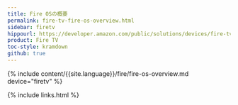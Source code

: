 ```yaml
---
title: Fire OSの概要
permalink: fire-tv-fire-os-overview.html
sidebar: firetv
hippourl: https://developer.amazon.com/public/solutions/devices/fire-tv/docs/fire-os-overview
product: Fire TV
toc-style: kramdown
github: true
---
```


{% include content/{{site.language}}/fire/fire-os-overview.md device="firetv" %}

{% include links.html %}
